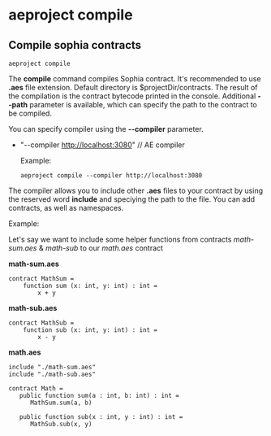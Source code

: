 # aeproject compile

## Compile sophia contracts

```text
aeproject compile
```

The **compile** command compiles Sophia contract. It's recommended to use **.aes** file extension. Default directory is $projectDir/contracts. The result of the compilation is the contract bytecode printed in the console. Additional **--path** parameter is available, which can specify the path to the contract to be compiled.

You can specify compiler using the **--compiler** parameter.

* "--compiler [http://localhost:3080](http://localhost:3080)" // AE compiler

  Example:

  ```text
  aeproject compile --compiler http://localhost:3080
  ```

The compiler allows you to include other **.aes** files to your contract by using the reserved word **include** and speciying the path to the file. You can add contracts, as well as namespaces.

Example:

Let's say we want to include some helper functions from contracts *math-sum.aes* & *math-sub* to our *math.aes* contract

**math-sum.aes**
```
contract MathSum =
    function sum (x: int, y: int) : int =
        x + y

```

**math-sub.aes**
```
contract MathSub =
    function sub (x: int, y: int) : int =
        x - y
```

**math.aes**
```
include "./math-sum.aes"
include "./math-sub.aes"

contract Math =
   public function sum(a : int, b: int) : int =
      MathSum.sum(a, b)

   public function sub(x : int, y : int) : int =
      MathSub.sub(x, y)
```
 